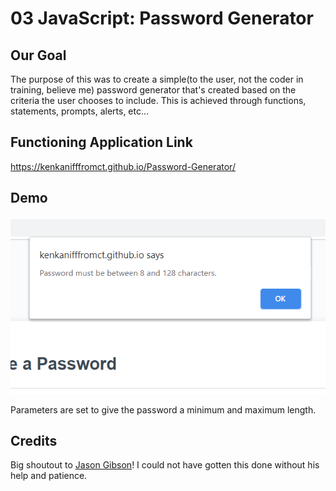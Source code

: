 # 03 JavaScript: Password Generator

## Our Goal
The purpose of this was to create a simple(to the user, not the coder in training, believe me) password generator that's created based on the criteria the user chooses to include. This is achieved through functions, statements, prompts, alerts, etc...

## Functioning Application Link
https://kenkanifffromct.github.io/Password-Generator/

## Demo
![demo image](Screenshot_(92).png)

Parameters are set to give the password a minimum and maximum length.


## Credits
Big shoutout to [Jason Gibson](https://github.com/jgibsone4)! I could not have gotten this done without his help and patience.

